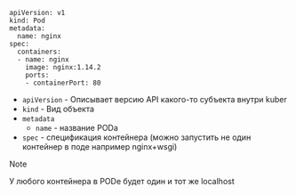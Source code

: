 ```
apiVersion: v1
kind: Pod
metadata:
  name: nginx
spec:
  containers:
  - name: nginx
    image: nginx:1.14.2
    ports:
    - containerPort: 80
```
* `apiVersion` - Описывает версию API какого-то субъекта внутри kuber
* `kind` - Вид объекта
* `metadata`
  - `name` - название PODа
* `spec` - спецификация контейнера (можно запустить не один контейнер в поде например nginx+wsgi)
> [!NOTE]
> У любого контейнера в PODе будет один и тот же localhost

